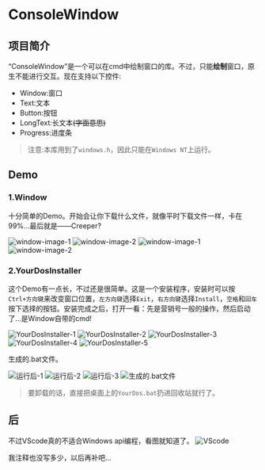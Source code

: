 # ConsoleWindow
## 项目简介
“ConsoleWindow”是一个可以在cmd中绘制窗口的库。不过，只能**绘制**窗口，原生不能进行交互。现在支持以下控件:

- Window:窗口
- Text:文本
- Button:按钮
- LongText:长文本~~(字面意思)~~
- Progress:进度条

> 注意:本库用到了`windows.h`，因此只能在`Windows NT`上运行。

## Demo
### 1.Window
十分简单的Demo。开始会让你下载什么文件，就像平时下载文件一样，卡在99%...最后就是——Creeper?

![window-image-1](./Image/window-1.png)
![window-image-2](./Image/window-2.png)
![window-image-1](./Image/window-3.png)
![window-image-2](./Image/window-4.png)

### 2.YourDosInstaller
这个Demo有一点长，不过还是很简单。这是一个安装程序，安装时可以按`Ctrl+方向键`来改变窗口位置，`左方向键`选择`Exit`，`右方向键`选择`Install`，`空格`和`回车`按下选择的按钮。安装完成之后，打开一看：先是营销号一般的操作，然后启动了...是Window自带的cmd!

![YourDosInstaller-1](./Image/YourDosInstaller-1.png)
![YourDosInstaller-2](./Image/YourDosInstaller-2.png)
![YourDosInstaller-3](./Image/YourDosInstaller-3.png)
![YourDosInstaller-4](./Image/YourDosInstaller-4.png)
![YourDosInstaller-5](./Image/YourDosInstaller-5.png)

生成的.bat文件。

![运行后-1](./Image/YourDosInstaller-bat-1.png)
![运行后-2](./Image/YourDosInstaller-bat-2.png)
![运行后-3](./Image/YourDosInstaller-bat-3.png)
![生成的.bat文件](./Image/YourDosInstall-bat-file.png)

> 要卸载的话，直接把桌面上的`YourDos.bat`扔进回收站就行了。

## 后
不过VScode真的不适合Windows api编程，看图就知道了。
![VScode](./Image/vscode.png)

我注释也没写多少，以后再补吧...
